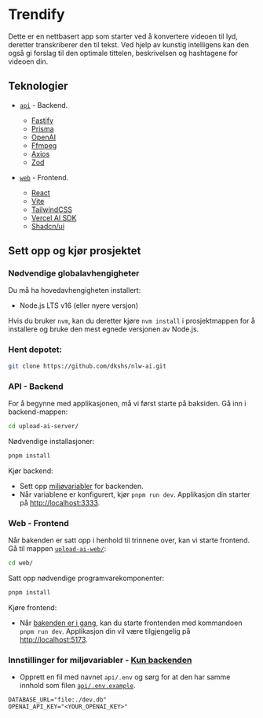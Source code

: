# Trendify

Dette er en nettbasert app som starter ved å konvertere videoen til lyd, deretter transkriberer den til tekst. Ved hjelp av kunstig intelligens kan den også gi forslag til den optimale tittelen, beskrivelsen og hashtagene for videoen din.

## Teknologier

- [`api`](/api/) - Backend.
  - [Fastify](https://fastify.dev/)
  - [Prisma](https://www.prisma.io/)
  - [OpenAI](https://openai.com/)
  - [Ffmpeg](https://ffmpeg.org)
  - [Axios](https://axios-http.com/)
  - [Zod](https://zod.dev/)
 
- [`web`](/web/) - Frontend.
  - [React](https://react.dev/) 
  - [Vite](https://vitejs.dev/)
  - [TailwindCSS](https://tailwindcss.com/)
  - [Vercel AI SDK](https://github.com/vercel/ai/)
  - [Shadcn/ui](https://ui.shadcn.com)

## Sett opp og kjør prosjektet

### Nødvendige globalavhengigheter

Du må ha hovedavhengigheten installert:
- Node.js LTS v16 (eller nyere versjon)

Hvis du bruker `nvm`, kan du deretter kjøre `nvm install` i prosjektmappen for å installere og bruke den mest egnede versjonen av Node.js.

### Hent depotet:

```bash
git clone https://github.com/dkshs/nlw-ai.git
```

### API - Backend

For å begynne med applikasjonen, må vi først starte på baksiden. Gå inn i backend-mappen:

```bash
cd upload-ai-server/
```

Nødvendige installasjoner:

```bash
pnpm install
```

Kjør backend:

- Sett opp [miljøvariabler](#environment-variables---only-backend) for backenden.
- Når variablene er konfigurert, kjør `pnpm run dev`. Applikasjon din starter på <http://localhost:3333>.

### Web - Frontend

Når bakenden er satt opp i henhold til trinnene over, kan vi starte frontend. Gå til mappen [`upload-ai-web/`](/upload-ai-web/):

```bash
cd web/
```

Satt opp nødvendige programvarekomponenter:

```bash
pnpm install
```

Kjøre frontend:

- Når [bakenden er i gang](#api---backend), kan du starte frontenden med kommandoen `pnpm run dev`. Applikasjon din vil være tilgjengelig på <http://localhost:5173>.

### Innstillinger for miljøvariabler - [Kun backenden](#api---backend)

- Opprett en fil med navnet `api/.env` og sørg for at den har samme innhold som filen  [`api/.env.example`](./api/.env.example).

```env
DATABASE_URL="file:./dev.db"
OPENAI_API_KEY="<YOUR_OPENAI_KEY>"
```
